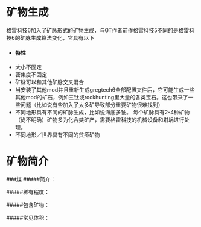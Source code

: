 # 矿物生成

格雷科技6加入了矿脉形式的矿物生成，与GT作者前作格雷科技5不同的是格雷科技6的矿脉生成算法变化，它具有以下

- #### 特性
- 大小不固定
- 密集度不固定
- 矿脉可以和其他矿脉交叉混合
- 当安装了其他mod并且重新生成gregtech6全部配置文件后，它可能生成一些其他mod的矿石，例如三钛或rockhunting里大量的各类宝石。这也带来了一些问题（比如说有些加入了太多矿导致部分重要矿物很难找到）
- 不同地形具有不同的矿脉生成，比如说海底多铀。
每个矿脉具有2-4种矿物（尚不明确）矿物多为化合类矿产，需要格雷科技的机械设备和坩埚进行处理。
- 不同地形／世界具有不同的贫瘠矿物

# 矿物简介

###煤
#####简介：

#####稀有程度：

#####包含矿物：

#####常见体积：





